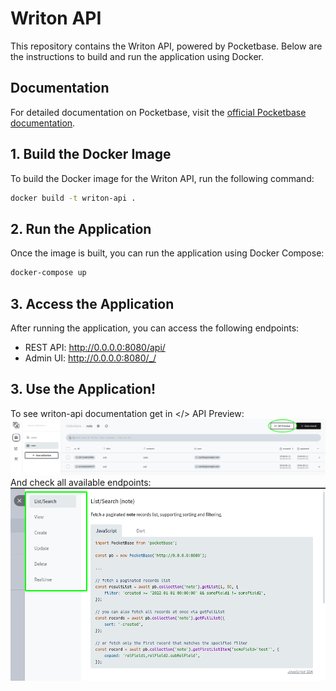 # Writon API

This repository contains the Writon API, powered by Pocketbase. Below are the instructions to build and run the application using Docker.

## Documentation

For detailed documentation on Pocketbase, visit the [official Pocketbase documentation](https://pocketbase.io/docs/).


## 1. Build the Docker Image

To build the Docker image for the Writon API, run the following command:

```bash
docker build -t writon-api .
```

## 2. Run the Application

Once the image is built, you can run the application using Docker Compose:

```bash
docker-compose up
```

## 3. Access the Application
After running the application, you can access the following endpoints:

- REST API: http://0.0.0.0:8080/api/
- Admin UI: http://0.0.0.0:8080/_/

## 3. Use the Application!
To see writon-api documentation get in </> API Preview: ![api preview](/assets/images/image-1.png)
And check all available endpoints: <br /> ![available endpoints](/assets/images/image-2.png)
